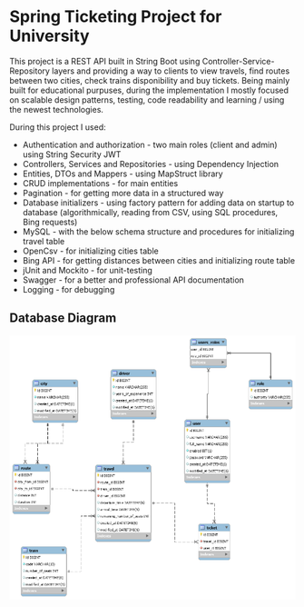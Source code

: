 # Spring Ticketing Project for University 

This project is a REST API built in String Boot using Controller-Service-Repository layers and providing a way to clients to view travels, find routes between two cities, check trains disponibility and buy tickets. Being mainly built for educational purpuses, during the implementation I mostly focused on scalable design patterns, testing, code readability and learning / using the newest technologies.

During this project I used:
- Authentication and authorization - two main roles (client and admin) using String Security JWT
- Controllers, Services and Repositories - using Dependency Injection
- Entities, DTOs and Mappers - using MapStruct library
- CRUD implementations - for main entities
- Pagination - for getting more data in a structured way
- Database initializers - using factory pattern for adding data on startup to database (algorithmically, reading from CSV, using SQL procedures, Bing requests)
- MySQL - with the below schema structure and procedures for initializing travel table
- OpenCsv - for initializing cities table
- Bing API - for getting distances between cities and initializing route table
- jUnit and Mockito - for unit-testing
- Swagger - for a better and professional API documentation
- Logging - for debugging 

## Database Diagram

![Database Diagram](/readme-resources/spring_project_diagram.png)
